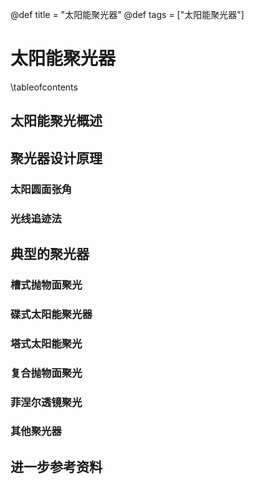 @def title = "太阳能聚光器"
@def tags = ["太阳能聚光器"]

# 太阳能聚光器

\tableofcontents


## 太阳能聚光概述

## 聚光器设计原理

### 太阳圆面张角

### 光线追迹法

## 典型的聚光器

### 槽式抛物面聚光

### 碟式太阳能聚光器

### 塔式太阳能聚光

### 复合抛物面聚光

### 菲涅尔透镜聚光

### 其他聚光器

## 进一步参考资料